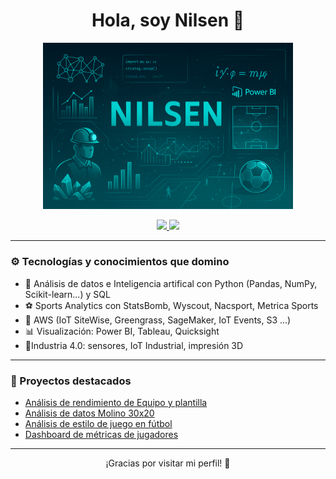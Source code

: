 <h1 align="center">Hola, soy Nilsen 👋</h1>

<p align="center">
  <img src="https://github.com/nralm97/sportech-n/blob/main/portada%20Nilsen.png" width="400" alt="Foto de Nilsen"/>
</p>

<p align="center">
  <a href="https://www.linkedin.com/in/nilsen-alvarez-meza/" target="_blank">
    <img src="https://img.shields.io/badge/LinkedIn-0077B5?style=flat-square&logo=linkedin&logoColor=white" />
  </a>
  <a href="https://www.youtube.com/@nilsen97am/videos" target="_blank">
    <img src="https://img.shields.io/badge/YouTube-FF0000?style=flat-square&logo=youtube&logoColor=white" />
  </a>
  </a>
</p>

---

### ⚙️ Tecnologías y conocimientos que domino

- 🧠 Análisis de datos e Inteligencia artifical con Python (Pandas, NumPy, Scikit-learn...) y SQL
- ⚽ Sports Analytics con StatsBomb, Wyscout, Nacsport, Metrica Sports
- 🧩 AWS (IoT SiteWise, Greengrass, SageMaker, IoT Events, S3 ...)
- 📊 Visualización: Power BI, Tableau, Quicksight
- 🦾Industria 4.0: sensores, IoT Industrial, impresión 3D

  
---

### 📂 Proyectos destacados

- [Análisis de rendimiento de Equipo y plantilla](https://sanantonio-diracsportech.streamlit.app/Graficos)
- [Análisis de datos Molino 30x20](https://github.com/tuusuario/proyecto-3)
- [Análisis de estilo de juego en fútbol](https://github.com/tuusuario/proyecto-1)
- [Dashboard de métricas de jugadores](https://melgar-stats.streamlit.app/)

---

<p align="center">
  ¡Gracias por visitar mi perfil! 🤝
</p>

